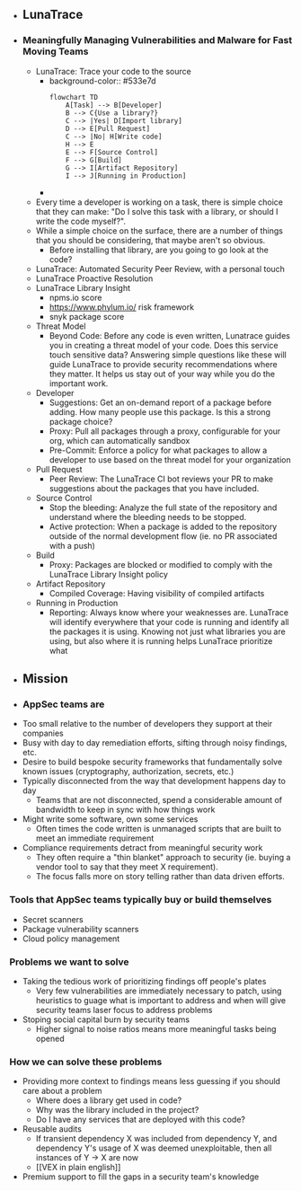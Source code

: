 - ## LunaTrace
- ### Meaningfully Managing Vulnerabilities and Malware for Fast Moving Teams
	- LunaTrace: Trace your code to the source
		- background-color:: #533e7d
		  ```mermaid
		  flowchart TD
		      A[Task] --> B[Developer]
		      B --> C{Use a library?}
		      C --> |Yes| D[Import library]
		      D --> E[Pull Request]
		      C --> |No| H[Write code]
		      H --> E
		      E --> F[Source Control]
		      F --> G[Build]
		      G --> I[Artifact Repository]
		      I --> J[Running in Production]
		  ```
		-
	- Every time a developer is working on a task, there is simple choice that they can make: "Do I solve this task with a library, or should I write the code myself?".
	- While a simple choice on the surface, there are a number of things that you should be considering, that maybe aren't so obvious.
		- Before installing that library, are you going to go look at the code?
	- LunaTrace: Automated Security Peer Review, with a personal touch
	- LunaTrace Proactive Resolution
	- LunaTrace Library Insight
		- npms.io score
		- https://www.phylum.io/ risk framework
		- snyk package score
	- Threat Model
		- Beyond Code: Before any code is even written, Lunatrace guides you in creating a threat model of your code. Does this service touch sensitive data? Answering simple questions like these will guide LunaTrace to provide security recommendations where they matter. It helps us stay out of your way while you do the important work.
	- Developer
		- Suggestions: Get an on-demand report of a package before adding. How many people use this package. Is this a strong package choice?
		- Proxy: Pull all packages through a proxy, configurable for your org, which can automatically sandbox
		- Pre-Commit: Enforce a policy for what packages to allow a developer to use based on the threat model for your organization
	- Pull Request
		- Peer Review: The LunaTrace CI bot reviews your PR to make suggestions about the packages that you have included.
	- Source Control
		- Stop the bleeding: Analyze the full state of the repository and understand where the bleeding needs to be stopped.
		- Active protection: When a package is added to the repository outside of the normal development flow (ie. no PR associated with a push)
	- Build
		- Proxy: Packages are blocked or modified to comply with the LunaTrace Library Insight policy
	- Artifact Repository
		- Compiled Coverage: Having visibility of compiled artifacts
	- Running in Production
		- Reporting: Always know where your weaknesses are. LunaTrace will identify everywhere that your code is running and identify all the packages it is using. Knowing not just what libraries you are using, but also where it is running helps LunaTrace prioritize what
- ## Mission
- ### AppSec teams are
- Too small relative to the number of developers they support at their companies
- Busy with day to day remediation efforts, sifting through noisy findings, etc.
- Desire to build bespoke security frameworks that fundamentally solve known issues (cryptography, authorization, secrets, etc.)
- Typically disconnected from the way that development happens day to day
	- Teams that are not disconnected, spend a considerable amount of bandwidth to keep in sync with how things work
- Might write some software, own some services
	- Often times the code written is unmanaged scripts that are built to meet an immediate requirement
- Compliance requirements detract from meaningful security work
	- They often require a "thin blanket" approach to security (ie. buying a vendor tool to say that they meet X requirement).
	- The focus falls more on story telling rather than data driven efforts.
### Tools that AppSec teams typically buy or build themselves
- Secret scanners
- Package vulnerability scanners
- Cloud policy management
### Problems we want to solve
- Taking the tedious work of prioritizing findings off people's plates
	- Very few vulnerabilities are immediately necessary to patch, using heuristics to guage what is important to address and when will give security teams laser focus to address problems
- Stoping social capital burn by security teams
	- Higher signal to noise ratios means more meaningful tasks being opened
### How we can solve these problems
- Providing more context to findings means less guessing if you should care about a problem
	- Where does a library get used in code?
	- Why was the library included in the project?
	- Do I have any services that are deployed with this code?
- Reusable audits
	- If transient dependency X was included from dependency Y, and dependency Y's usage of X was deemed unexploitable, then all instances of Y -> X are now
	- [[VEX in plain english]]
- Premium support to fill the gaps in a security team's knowledge